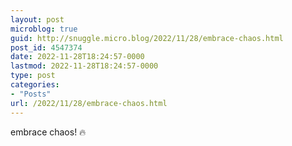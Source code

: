 ```yaml
---
layout: post
microblog: true
guid: http://snuggle.micro.blog/2022/11/28/embrace-chaos.html
post_id: 4547374
date: 2022-11-28T18:24:57-0000
lastmod: 2022-11-28T18:24:57-0000
type: post
categories:
- "Posts"
url: /2022/11/28/embrace-chaos.html
---
```

<p>embrace chaos! 🔥</p>
